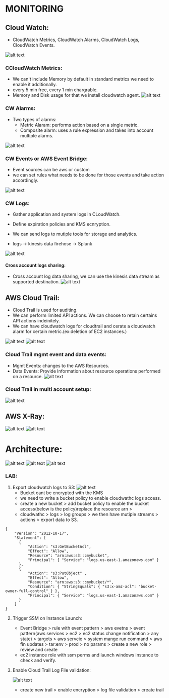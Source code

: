 # MONITORING

## Cloud Watch:

- CloudWatch Metrics, CloudWatch Alarms, CloudWatch Logs, CloudWatch Events.

![alt text](imgs/mo1.png "") 

### CCloudWatch Metrics:

- We can't include Memory by default in standard metrics we need to enable it additionally.
- every 5 min free, every 1 min chargrable.
- Memory and Disk usage for that we install cloudwatch agent.
![alt text](imgs/mo2.png "") 

### CW Alarms:

- Two types of alarms:
    - Metric Alaram: performs action based on a single metric.
    - Composite alarm: uses a rule expression and takes into account multiple alarms.  

![alt text](imgs/mo3.png "") 

### CW Events or AWS Event Bridge:

- Event sources can be aws or custom 
- we can set rules what needs to be done for those events and take action accordingly.

![alt text](imgs/mo4.png "")

### CW Logs:

- Gather application and system logs in CLoudWatch.
- Define expiration policies and KMS ecnryption.
- We can send logs to mutiple tools for storage and analytics.

- logs -> kinesis data firehose -> Splunk

![alt text](imgs/mo5.png "") 

#### Cross account logs sharing:

- Cross account log data sharing, we can use the kinesis data stream as supported destination.
![alt text](imgs/mo6.png "") 


## AWS Cloud Trail:

- Cloud Trail is used for auditing. 
- We can perform limited API actions. We can choose to retain certains API actions indeinitely. 
- We can have cloudwatch logs for cloudtrail and cerate a cloudwatch alarm for certain metric.(ex:deletion of EC2 instances.)

![alt text](imgs/mo8.png "") 
![alt text](imgs/mo11.png "") 


### Cloud Trail mgmt event and data events:

- Mgmt Events: changes to the AWS Resources.
- Data Events: Provide Information about resource operations performed on a resource.
![alt text](imgs/mo9.png "") 

### Cloud Trail in multi account setup:

![alt text](imgs/mo10.png "") 

## AWS X-Ray:
![alt text](imgs/mo13.png "") 
![alt text](imgs/mo14.png "") 

# Architecture:

![alt text](imgs/mo15.png "") 
![alt text](imgs/mo16.png "") 
![alt text](imgs/mo17.png "") 



### LAB:

1. Export cloudwatch logs to S3:
![alt text](imgs/mo7.png "") 
    - Bucket cant be encrypted with the KMS
    - we need to write a bucket policy to enable cloudwathc logs access.
    - create a new bucket > add bucket policy to enable the bucket access(below is the policy)replace the resource arn > 
    - cloudwathc > logs > log groups > we then have mutiple streams > actions > export data to S3.

```
{
    "Version": "2012-10-17",
    "Statement": [
      {
          "Action": "s3:GetBucketAcl",
          "Effect": "Allow",
          "Resource": "arn:aws:s3:::mybucket",
          "Principal": { "Service": "logs.us-east-1.amazonaws.com" }
      },
      {
          "Action": "s3:PutObject" ,
          "Effect": "Allow",
          "Resource": "arn:aws:s3:::mybucket/*",
          "Condition": { "StringEquals": { "s3:x-amz-acl": "bucket-owner-full-control" } },
          "Principal": { "Service": "logs.us-east-1.amazonaws.com" }
      }
    ]
}

```
2. Trigger SSM on Instance Launch:

    - Event Bridge > rule with event pattern > aws evetns > event pattern(aws services > ec2 > ec2 status change notification > any state) > targets > aws servcie > system mange run command > aws fin updates > tar:env > prod > no params > create a new role > review and create
    - ec2 instance role with ssm perms and launch windows instance to check and verify.


3. Enable Cloud Trail Log File validation:

    ![alt text](imgs/mo12.png "") 
    - create new trail > enable encryption > log file validation > create trail
